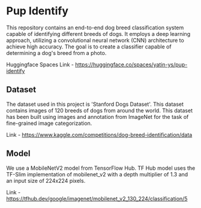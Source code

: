 # Pup Identify
This repository contains an end-to-end dog breed classification system capable of identifying different breeds of dogs. It employs a deep learning approach, utilizing a convolutional neural network (CNN) architecture to achieve high accuracy. The goal is to create a classifier capable of determining a dog's breed from a photo. 

Huggingface Spaces Link - https://huggingface.co/spaces/yatin-ys/pup-identify

## Dataset
The dataset used in this project is 'Stanford Dogs Dataset'. This dataset contains images of 120 breeds of dogs from around the world. This dataset has been built using images and annotation from ImageNet for the task of fine-grained image categorization.

Link - https://www.kaggle.com/competitions/dog-breed-identification/data

## Model 
We use a MobileNetV2 model from TensorFlow Hub. TF Hub model uses the TF-Slim implementation of mobilenet_v2 with a depth multiplier of 1.3 and an input size of 224x224 pixels.

Link - https://tfhub.dev/google/imagenet/mobilenet_v2_130_224/classification/5

